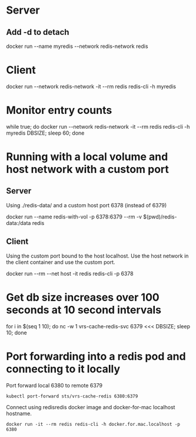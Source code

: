 

# Server
## Add -d to detach
docker run --name myredis --network redis-network redis

# Client
docker run --network redis-network -it --rm redis redis-cli -h myredis



# Monitor entry counts
while true; do docker run --network redis-network -it --rm redis redis-cli -h myredis DBSIZE; sleep 60; done



# Running with a local volume and host network with a custom port
## Server
Using ./redis-data/ and a custom host port 6378 (instead of 6379)

docker run --name redis-with-vol -p 6378:6379  --rm -v $(pwd)/redis-data:/data redis

## Client
Using the custom port bound to the host localhost. Use the host network in the client container and use the custom port.

docker run --rm --net host -it redis redis-cli -p 6378


# Get db size increases over 100 seconds at 10 second intervals

for i in $(seq 1 10); do nc -w 1 vrs-cache-redis-svc 6379 <<< DBSIZE; sleep 10; done


# Port forwarding into a redis pod and connecting to it locally

Port forward local 6380 to remote 6379
```
kubectl port-forward sts/vrs-cache-redis 6380:6379
```

Connect using redisredis docker image and docker-for-mac localhost hostname.
```
docker run -it --rm redis redis-cli -h docker.for.mac.localhost -p 6380
```
